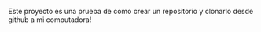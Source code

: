 Este proyecto es una prueba de como crear un repositorio y clonarlo desde github a mi computadora!

